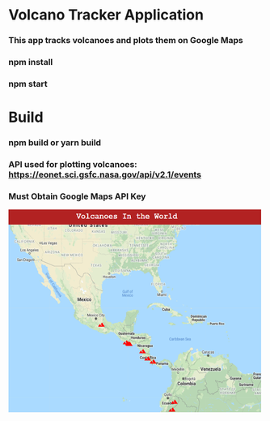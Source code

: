 # Volcano Tracker Application  
### This app tracks volcanoes and plots them on Google Maps  
  
### npm install   
### npm start  
  
# Build  
### npm build or yarn build  
  
### API used for plotting volcanoes: https://eonet.sci.gsfc.nasa.gov/api/v2.1/events  
### Must Obtain Google Maps API Key  
  
<img src='/src/components/volcano.png' width=500px height=400px title='Volcano' alt='Volcano' />
